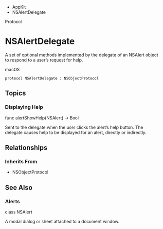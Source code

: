

- AppKit
-  NSAlertDelegate 

Protocol

# NSAlertDelegate

A set of optional methods implemented by the delegate of an NSAlert object to respond to a user’s request for help.

macOS

``` source
protocol NSAlertDelegate : NSObjectProtocol
```

## Topics

### Displaying Help

func alertShowHelp(NSAlert) -> Bool

Sent to the delegate when the user clicks the alert’s help button. The delegate causes help to be displayed for an alert, directly or indirectly.

## Relationships

### Inherits From

- NSObjectProtocol

## See Also

### Alerts

class NSAlert

A modal dialog or sheet attached to a document window.

